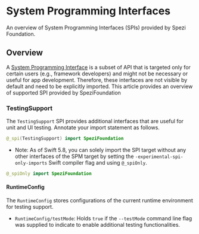 # System Programming Interfaces

<!--
#
# This source file is part of the Stanford Spezi open-source project
#
# SPDX-FileCopyrightText: 2024 Stanford University and the project authors (see CONTRIBUTORS.md)
#
# SPDX-License-Identifier: MIT
#       
-->

An overview of System Programming Interfaces (SPIs) provided by Spezi Foundation.

## Overview

A [System Programming Interface](https://blog.eidinger.info/system-programming-interfaces-spi-in-swift-explained) is a subset of API
that is targeted only for certain users (e.g., framework developers) and might not be necessary or useful for app development.
Therefore, these interfaces are not visible by default and need to be explicitly imported.
This article provides an overview of supported SPI provided by SpeziFoundation

### TestingSupport

The `TestingSupport` SPI provides additional interfaces that are useful for unit and UI testing.
Annotate your import statement as follows.

```swift
@_spi(TestingSupport) import SpeziFoundation
```

- Note: As of Swift 5.8, you can solely import the SPI target without any other interfaces of the SPM target
by setting the `-experimental-spi-only-imports` Swift compiler flag and using `@_spiOnly`.

```swift
@_spiOnly import SpeziFoundation
```

#### RuntimeConfig

The `RuntimeConfig` stores configurations of the current runtime environment for testing support.

- `RuntimeConfig/testMode`: Holds `true` if the `--testMode` command line flag was supplied to indicate to enable additional testing functionalities. 
